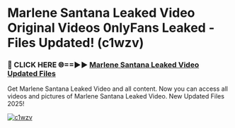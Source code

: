 # Marlene Santana Leaked Video Original Videos 0nlyFans Leaked - Files Updated! (c1wzv)

<h3>🔴 CLICK HERE 🌐==►► <a href="https://tinyurl.com/3hn5wdd3" rel="nofollow">Marlene Santana Leaked Video Updated Files</a></h3>

Get Marlene Santana Leaked Video and all content. Now you can access all videos and pictures of Marlene Santana Leaked Video. New Updated Files 2025!

[![c1wzv](https://i.imgur.com/4HnBqBT.gif)](https://tinyurl.com/3hn5wdd3)
